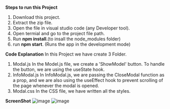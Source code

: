 **Steps to run this Project**
1. Download this project.
2. Extract the zip file.
3. Open the file in visual studio code (any Developer tool).
4. Open termial and go to the project file path.
5. Run **npm install**.(to insall the node_modules folder)
6. run **npm start**. (Runs the app in the development mode)

**Code Explanation**
In this Project we have create 3 Folder.
1. Modal.js
In the Model.js file, we create a 'ShowModel' button. To handle the button, we are using the useState hook.
3. InfoModal.js
In InfoModal.js, we are passing the CloseModal function as a prop, and we are also using the useEffect hook to prevent scrolling of the page whenever the modal is opened.
5. Modal.css
In the CSS file, we have written all the styles.

**ScreenShot**
![image](https://github.com/mona371998/ReactProject/assets/54792280/dee1922e-3e9a-4def-b46e-5f4245d67dde)
![image](https://github.com/mona371998/ReactProject/assets/54792280/379bbaa1-7b6a-4244-8e7c-76d99646446b)
